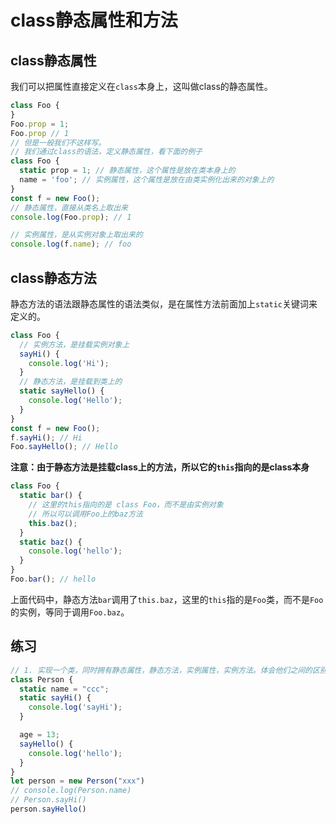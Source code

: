 # class静态属性和方法

## class静态属性

我们可以把属性直接定义在`class`本身上，这叫做class的静态属性。

```js
class Foo {
}
Foo.prop = 1;
Foo.prop // 1
// 但是一般我们不这样写。
// 我们通过class的语法，定义静态属性，看下面的例子
class Foo {
  static prop = 1; // 静态属性，这个属性是放在类本身上的
  name = 'foo'; // 实例属性，这个属性是放在由类实例化出来的对象上的
}
const f = new Foo();
// 静态属性，直接从类名上取出来
console.log(Foo.prop); // 1

// 实例属性，是从实例对象上取出来的
console.log(f.name); // foo

```



## class静态方法

静态方法的语法跟静态属性的语法类似，是在属性方法前面加上`static`关键词来定义的。

```js
class Foo {
  // 实例方法，是挂载实例对象上
  sayHi() {
    console.log('Hi');
  }
  // 静态方法，是挂载到类上的
  static sayHello() {
    console.log('Hello');
  }
}
const f = new Foo();
f.sayHi(); // Hi
Foo.sayHello(); // Hello

```

**注意：由于静态方法是挂载class上的方法，所以它的`this`指向的是class本身**

```js
class Foo {
  static bar() {
    // 这里的this指向的是 class Foo，而不是由实例对象
    // 所以可以调用Foo上的baz方法
    this.baz();
  }
  static baz() {
    console.log('hello');
  }
}
Foo.bar(); // hello
```

上面代码中，静态方法`bar`调用了`this.baz`，这里的`this`指的是`Foo`类，而不是`Foo`的实例，等同于调用`Foo.baz`。

## 练习

```js
// 1. 实现一个类，同时拥有静态属性，静态方法，实例属性，实例方法。体会他们之间的区别。
class Person {
  static name = "ccc";
  static sayHi() {
    console.log('sayHi');
  }

  age = 13;
  sayHello() {
    console.log('hello');
  }
}
let person = new Person("xxx")
// console.log(Person.name)
// Person.sayHi()
person.sayHello()
```


